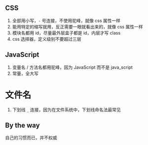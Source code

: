 ## CSS

1. 全部用小写，`-` 号连接，不使用驼峰，就像 css 属性一样
1. 能用特定的缩写就用，反正需要一眼就看出来的，就像 css 属性一样
1. 模块名都用 id，尽量最外层盒子都是 id，内层才写 class
1. css 选择器，定义级别不要超过三层


## JavaScript

1. 变量名 / 方法名都用驼峰，因为 JavaScript 而不是 java_script
1. 常量，全大写

# 文件名
1. 下划线 `_` 连接，因为在文件系统中，下划线命名法最常见

## By the way
自己的习惯而已，并不权威
